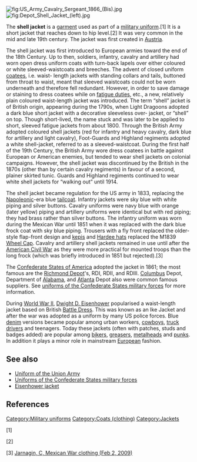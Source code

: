 ![](US_Army_Cavalry_Sergeant_1866_(Bis).jpg "fig:US_Army_Cavalry_Sergeant_1866_(Bis).jpg")
![](Depot_Shell_Jacket_(left).jpg "fig:Depot_Shell_Jacket_(left).jpg")

The **shell jacket** is a [garment](jacket "wikilink") used as part of a
[military uniform](military_uniform "wikilink").[1] It is a short jacket
that reaches down to hip level.[2] It was very common in the mid and
late 19th century. The jacket was first created in
[Austria](Austria "wikilink").

The shell jacket was first introduced to European armies toward the end
of the 18th Century. Up to then, soldiers, infantry, cavalry and
artillery had worn open dress uniform coats with turn-back lapels over
either coloured or white sleeved-waistcoats and breeches. The advent of
closed uniform [coatees](coatee "wikilink"), i.e. waist- length jackets
with standing collars and tails, buttoned from throat to waist, meant
that sleeved waistcoats could not be worn underneath and therefore fell
redundant. However, in order to save damage or staining to dress coatees
while on [fatigue duties](fatigue_duty "wikilink"), etc., a new,
relatively plain coloured waist-length jacket was introduced. The term
“shell” jacket is of British origin, appearing during the 1790s, when
Light Dragoons adopted a dark blue short jacket with a decorative
sleeveless over- jacket, or “shell” on top. Though short-lived, the name
stuck and was later to be applied to short, sleeved fatigue jackets from
about 1800. Through the British Army adopted coloured shell jackets (red
for infantry and heavy cavalry, dark blue for artillery and light
cavalry), Foot-Guards and Highland regiments adopted a white
shell-jacket, referred to as a sleeved-waistcoat. During the first half
of the 19th Century, the British Army wore dress coatees in battle
against European or American enemies, but tended to wear shell jackets
on colonial campaigns. However, the shell jacket was discontinued by the
British in the 1870s (other than by certain cavalry regiments) in favour
of a second, plainer skirted tunic. Guards and Highland regiments
continued to wear white shell jackets for “walking out” until 1914.

The shell jacket became regulation for the US army in 1833, replacing
the [Napoleonic](Napoleon "wikilink")-era blue
[tailcoat](tailcoat "wikilink"). Infantry jackets were sky blue with
white piping and silver buttons. Cavalry uniforms were navy blue with
orange (later yellow) piping and artillery uniforms were identical but
with red piping; they had brass rather than silver buttons. The infantry
uniform was worn during the Mexican War until 1851 when it was replaced
with the dark blue frock coat with sky blue piping. Trousers with a fly
front replaced the older-style flap-front design and
[kepis](kepi "wikilink") and [Hardee hats](Hardee_hat "wikilink")
replaced the M1839 [Wheel Cap](forage_cap "wikilink"). Cavalry and
artillery shell jackets remained in use until after the [American Civil
War](American_Civil_War "wikilink") as they were more practical for
mounted troops than the long frock (which was briefly introduced in 1851
but rejected).[3]

The [Confederate States of
America](Confederate_States_of_America "wikilink") adopted the jacket in
1861; the most famous are the [Richmond
Depot](Richmond_Depot "wikilink")'s, RDI, RDII, and RDIII.
[Columbus](Columbus,_Georgia "wikilink") Depot, Department of
[Alabama](Alabama "wikilink"), and [Atlanta](Atlanta "wikilink") Depot
also were common famous suppliers. See [uniforms of the Confederate
States military
forces](uniforms_of_the_Confederate_States_military_forces "wikilink")
for more information.

During [World War II](World_War_II "wikilink"), [Dwight D.
Eisenhower](Dwight_D._Eisenhower "wikilink") popularised a waist-length
jacket based on British [Battle Dress](Battle_Dress "wikilink"). This
was known as an Ike Jacket and after the war was adopted as a uniform by
many US police forces. Blue [denim](denim "wikilink") versions became
popular among urban workers, [cowboys](cowboy "wikilink"), [truck
drivers](truck_driver "wikilink") and teenagers. Today these jackets
(often with patches, studs and badges added) are popular among
[bikers](motorcycling "wikilink"),
[greasers](Greaser_(subculture) "wikilink"),
[metalheads](Heavy_metal_subculture "wikilink") and
[punks](punk_subculture "wikilink"). In addition it plays a minor role
in mainstream [European](Europe "wikilink") fashion.

## See also

-   [Uniform of the Union Army](Uniform_of_the_Union_Army "wikilink")
-   [Uniforms of the Confederate States military
    forces](Uniforms_of_the_Confederate_States_military_forces "wikilink")
-   [Eisenhower jacket](Eisenhower_jacket "wikilink")

## References

[Category:Military uniforms](Category:Military_uniforms "wikilink")
[Category:Coats (clothing)](Category:Coats_(clothing) "wikilink")
[Category:Jackets](Category:Jackets "wikilink")

[1]

[2]

[3] [Jarnagin, C, Mexican War clothing (Feb 2,
2009)](http://www.jarnaginco.com/Mexican%20War%20Cat%20Frame.html)